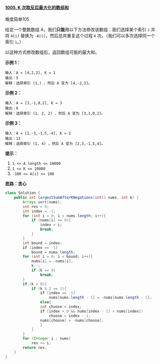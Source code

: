 #### [1005. K 次取反后最大化的数组和](https://leetcode-cn.com/problems/maximize-sum-of-array-after-k-negations/)

难度简单105

给定一个整数数组 A，我们**只能**用以下方法修改该数组：我们选择某个索引 `i` 并将 `A[i]` 替换为 `-A[i]`，然后总共重复这个过程 `K` 次。（我们可以多次选择同一个索引 `i`。）

以这种方式修改数组后，返回数组可能的最大和。

 

**示例 1：**

```
输入：A = [4,2,3], K = 1
输出：5
解释：选择索引 (1,) ，然后 A 变为 [4,-2,3]。
```

**示例 2：**

```
输入：A = [3,-1,0,2], K = 3
输出：6
解释：选择索引 (1, 2, 2) ，然后 A 变为 [3,1,0,2]。
```

**示例 3：**

```
输入：A = [2,-3,-1,5,-4], K = 2
输出：13
解释：选择索引 (1, 4) ，然后 A 变为 [2,3,-1,5,4]。
```

 

**提示：**

1. `1 <= A.length <= 10000`
2. `1 <= K <= 10000`
3. `-100 <= A[i] <= 100`



**思路：贪心**

```java
class Solution {
    public int largestSumAfterKNegations(int[] nums, int k) {
        Arrays.sort(nums);
        int res = 0;
        int index = -1;
        for (int i = 0; i < nums.length; i++){
            if (nums[i] >= 0){
                index = i;
                break;
            }
        }
        int bound = index;
        if (index == -1)
            bound = nums.length;
        for (int i = 0; i < bound; i++){
            nums[i] = -nums[i];
            k--;
            if (k == 0)
                break;
        }
        if (k > 0){
            if (k % 2 == 1){
                if (index == -1)
                    nums[nums.length - 1] = -nums[nums.length - 1];
                else{
                int choose = index;
                if (index > 0 && nums[index - 1] < nums[index])
                    choose = index - 1;
                nums[choose] = -nums[choose];
                }
            }
        }
        for (Integer i : nums)
            res += i;
        return res;
    }
}
```

